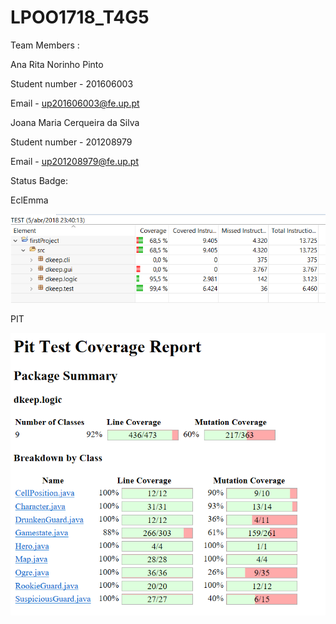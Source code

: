 # LPOO1718_T4G5

Team Members :

Ana Rita Norinho Pinto

Student number - 201606003

Email - up201606003@fe.up.pt

Joana Maria Cerqueira da Silva

Student number - 201208979

Email - up201208979@fe.up.pt



Status Badge:


EclEmma


![EclEmma](firstProject/EclEmma.PNG)

PIT


![PIT](firstProject/Pit.PNG)
